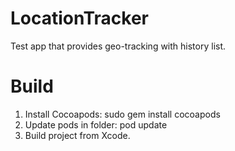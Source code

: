 # LocationTracker
Test app that provides geo-tracking with history list.

# Build
1. Install Cocoapods: sudo gem install cocoapods
2. Update pods in folder: pod update
3. Build project from Xcode.
